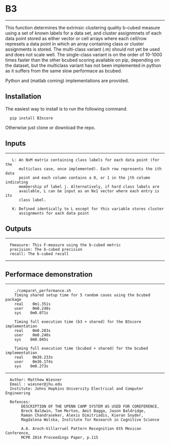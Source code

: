 # B3
-------------------------------------------------------------------------------- 
 This function determines the extrinsic clustering quality b-cubed measure 
 using a set of known labels for a data set, and cluster assignmnets of 
 each data point stored as either vector or cell arrays where each
 cell/row represets a data point in which an array containing class or cluster
 assignments is stored. The multi-class variant (.m) should not yet be used and 
 does not scale well. The single-class variant is on the order of 10-1000 times
 faster than the other bcubed scoring available on pip, depending on the
 dataset, but the multiclass variant has not been implemented in python as it
 suffers from the same slow performace as bcubed.

 Python and (matlab coming) implementations are provided.

## Installation
  The easiest way to install is to run the following command.
      
      pip install B3score
  
  Otherwise just clone or download the repo. 

## Inputs
--------------------------------------------------------------------------------
       L: An NxM matrix containing class labels for each data point (for the
          multiclass case, once implemented). Each row represents the ith data
          point and each column contains a 0, or 1 in the jth column indicating
          membership of label j. Alternatively, if hard class labels are
          available, L can be input as an Nx1 vector where each entry is its
          class label.

       K: Defined identically to L except for this variable stores cluster
          assignments for each data point

## Outputs
--------------------------------------------------------------------------------
      Fmeasure: This F-measure using the b-cubed metric
      precision: The b-cubed precision
      recall: The b-cubed recall

--------------------------------------------------------------------------------
## Performace demonstration
--------------------------------------------------------------------------------
        ./compare\_performance.sh
        Timing shared setup time for 5 random cases using the bcubed package
        real    0m1.351s
        user    0m0.248s
        sys    0m0.071s
  
        Timing full execution time (b3 + shared) for the B3score implementation
        real    0m0.283s
        user    0m0.240s
        sys    0m0.045s
  
        Timing full execution time (bcubed + shared) for the bcubed implementation
        real    0m38.233s
        user    0m36.174s
        sys    0m0.273s
--------------------------------------------------------------------------------
      Author: Matthew Wiesner
      Email : wiesner@jhu.edu 
      Institute: Johns Hopkins University Electrical and Computer Engineering

      Refences: 
           DESCRIPTION OF THE UPENN CAMP SYSTEM AS USED FOR COREFERENCE,
           Breck Baldwin, Tom Morton, Amit Bagga, Jason Baldridge, 
           Raman Chandraseker, Alexis Dimitriadis, Kieran Snyder, 
           Magdalena Wolska, Institute for Research in Cognitive Science

           A.A. Aroch-Villarruel Pattern Recognition 6th Mexican Conference,
           MCPR 2014 Proceedings Paper, p.115
